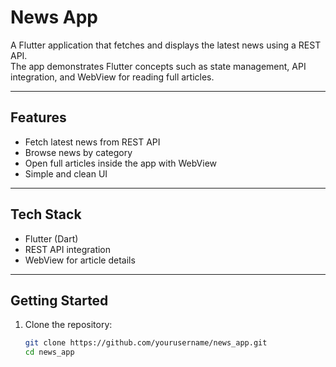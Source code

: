 # News App

A Flutter application that fetches and displays the latest news using a REST API.  
The app demonstrates Flutter concepts such as state management, API integration, and WebView for reading full articles.

---

## Features

- Fetch latest news from REST API  
- Browse news by category  
- Open full articles inside the app with WebView  
- Simple and clean UI  

---

## Tech Stack

- Flutter (Dart)  
- REST API integration  
- WebView for article details  

---

## Getting Started

1. Clone the repository:  
   ```bash
   git clone https://github.com/yourusername/news_app.git
   cd news_app
